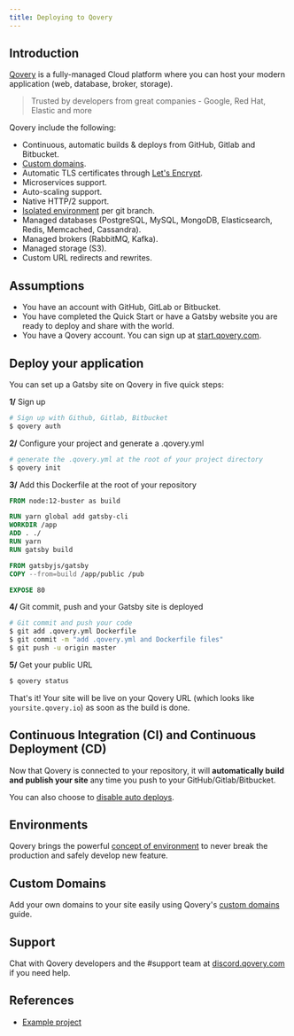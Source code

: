 ```yaml
---
title: Deploying to Qovery
---
```


## Introduction

[Qovery](https://www.qovery.com) is a fully-managed Cloud platform where you can host your modern application (web, database, broker, storage).

> Trusted by developers from great companies - Google, Red Hat, Elastic and more

Qovery include the following:

- Continuous, automatic builds & deploys from GitHub, Gitlab and Bitbucket.
- [Custom domains](https://docs.qovery.com/services/network/dns).
- Automatic TLS certificates through [Let's Encrypt](https://letsencrypt.org).
- Microservices support.
- Auto-scaling support.
- Native HTTP/2 support.
- [Isolated environment](https://docs.qovery.com/extending-qovery/branches-and-environments) per git branch.
- Managed databases (PostgreSQL, MySQL, MongoDB, Elasticsearch, Redis, Memcached, Cassandra).
- Managed brokers (RabbitMQ, Kafka).
- Managed storage (S3).
- Custom URL redirects and rewrites.

## Assumptions

- You have an account with GitHub, GitLab or Bitbucket.
- You have completed the Quick Start or have a Gatsby website you are ready to deploy and share with the world.
- You have a Qovery account. You can sign up at [start.qovery.com](https://start.qovery.com).

## Deploy your application

You can set up a Gatsby site on Qovery in five quick steps:

**1/** Sign up

```bash
# Sign up with Github, Gitlab, Bitbucket
$ qovery auth
```

**2/** Configure your project and generate a .qovery.yml

```bash
# generate the .qovery.yml at the root of your project directory
$ qovery init
```

**3/** Add this Dockerfile at the root of your repository

```dockerfile
FROM node:12-buster as build

RUN yarn global add gatsby-cli
WORKDIR /app
ADD . ./
RUN yarn
RUN gatsby build

FROM gatsbyjs/gatsby
COPY --from=build /app/public /pub

EXPOSE 80
```

**4/** Git commit, push and your Gatsby site is deployed

```bash
# Git commit and push your code
$ git add .qovery.yml Dockerfile
$ git commit -m "add .qovery.yml and Dockerfile files"
$ git push -u origin master
```

**5/** Get your public URL

```bash
$ qovery status
```

That's it! Your site will be live on your Qovery URL (which looks like `yoursite.qovery.io`) as soon as the build is done.

## Continuous Integration (CI) and Continuous Deployment (CD)

Now that Qovery is connected to your repository, it will **automatically build and publish your site** any time you push to your GitHub/Gitlab/Bitbucket.

You can also choose to [disable auto deploys](https://docs.qovery.com/extending-qovery/branches-and-environments#restrict-branches-deployments).

## Environments

Qovery brings the powerful [concept of environment](https://docs.qovery.com/extending-qovery/branches-and-environments) to never break the production and safely develop new feature.

## Custom Domains

Add your own domains to your site easily using Qovery's [custom domains](https://docs.qovery.com/services/network/dns) guide.

## Support

Chat with Qovery developers and the #support team at [discord.qovery.com](https://discord.qovery.com) if you need help.

## References

- [Example project](https://docs.qovery.com/quickstart/examples/deploy-a-gatsby-application)
